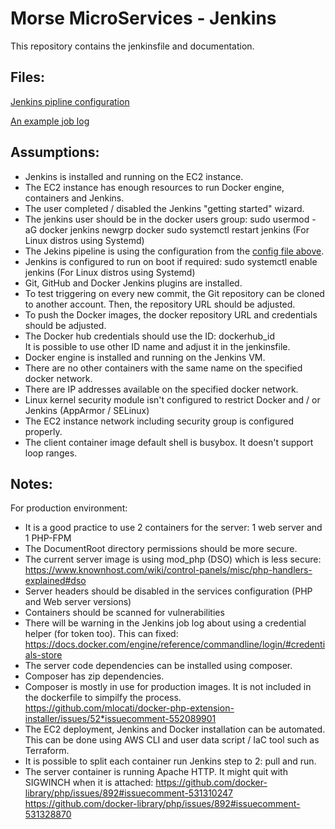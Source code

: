 # Morse MicroServices - Jenkins

This repository contains the jenkinsfile and documentation.


## Files:
[Jenkins pipline configuration](config.xml)

[An example job log](log.txt)

## Assumptions:

* Jenkins is installed and running on the EC2 instance.
* The EC2 instance has enough resources to run Docker engine, containers and Jenkins.
* The user completed / disabled the Jenkins "getting started" wizard.
* The jenkins user should be in the docker users group:
sudo usermod -aG docker jenkins
newgrp docker
sudo systemctl restart jenkins 
(For Linux distros using Systemd)
* The Jekins pipeline is using the configuration from the [config file above](#Files).
* Jenkins is configured to run on boot if required:
sudo systemctl enable jenkins
(For Linux distros using Systemd)
* Git, GitHub and Docker Jenkins plugins are installed.
* To test triggering on every new commit, the Git repository can be cloned to another account.
Then, the repository URL should be adjusted.
* To push the Docker images, the docker repository URL and credentials should be adjusted.
* The Docker hub credentials should use the ID: dockerhub_id	
It is possible to use other ID name and adjust it in the jenkinsfile.
* Docker engine is installed and running on the Jenkins VM.
* There are no other containers with the same name on the specified docker network.
* There are IP addresses available on the specified docker network.
* Linux kernel security module isn't configured to restrict Docker and / or Jenkins (AppArmor / SELinux)
* The EC2 instance network including security group is configured properly.
* The client container image default shell is busybox.
It doesn't support loop ranges.

## Notes:

For production environment:
* It is a good practice to use 2 containers for the server:
1 web server and 1 PHP-FPM
* The DocumentRoot directory permissions should be more secure.
* The current server image is using mod_php (DSO) which is less secure:
https://www.knownhost.com/wiki/control-panels/misc/php-handlers-explained#dso
* Server headers should be disabled in the services configuration (PHP and Web server versions)
* Containers should be scanned for vulnerabilities 
* There will be warning in the Jenkins job log about using a credential helper (for token too).
This can fixed:
https://docs.docker.com/engine/reference/commandline/login/#credentials-store
* The server code dependencies can be installed using composer.
* Composer has zip dependencies.
* Composer is mostly in use for production images.
It is not included in the dockerfile to simpilfy the process.
https://github.com/mlocati/docker-php-extension-installer/issues/52*issuecomment-552089901 
* The EC2 deployment, Jenkins and Docker installation can be automated.
This can be done using AWS CLI and user data script / IaC tool such as Terraform.
* It is possible to split each container run Jenkins step to 2: pull and run.
* The server container is running Apache HTTP.
It might quit with SIGWINCH when it is attached:
https://github.com/docker-library/php/issues/892#issuecomment-531310247
https://github.com/docker-library/php/issues/892#issuecomment-531328870
